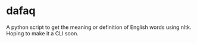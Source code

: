 # dafaq
A python script to get the meaning or definition of English words using nltk.  Hoping to make it a CLI soon.
